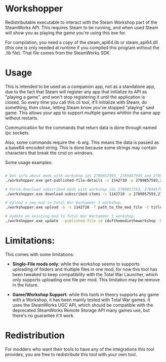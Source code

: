 # Workshopper

Redistributable executable to interact with the Steam Workshop part of the SteamWorks API. This requires Steam to be running, and when used Steam will show you as playing the game you're using this exe for.

For compilation, you need a copy of the steam_api64.lib or steam_api64.dll (this one is only needed at runtime if you compiled this program without the .lib file). That file comes from the SteamWorks SDK.

# Usage

This is intended to be used as a companion app, not as a standalone app, due to the fact that Steam will register any app that initialize its API as "playing a game", and won't stop registering it until the application is closed. So every time you call this cli tool, it'll initialize with Steam, do something, then close, letting Steam know you've stopped "playing" said game. This allows your app to support multiple games whithin the same app without restarts. 

Communication for the commands that return data is done through named ipc sockets.

Also, some commands require the -b arg. This means the data is passed as a base64-encoded string. This is done because some strings may contain characters that break the cmd on windows.

Some usage examples:
```bash

# Get info about mods with workshop ids 2789857593, 2789857945 and 2789858755, for game with Steam ID 1142710 (Total War Warhammer 3), and return it through an IPC Socket with name "15288004326539387500". 
./workshopper.exe get-published-file-details -s 1142710 -p 2789857593,2789857945,2789858755 -i 15288004326539387500

# Force-download subscribed mods with workshop ids 2789857593, 2789857945 and 2789858755, for game with Steam ID 1142710 (Total War Warhammer 3). 
./workshopper.exe download-subscribed-items -s 1142710 -p 2789857593,2789857945,2789858755

# Upload a new mod to Total War Warhammer 3 workshop.
./workshopper.exe upload -b -s 1142710 -f path_to_the_mod_file -t titleencodedinbase64 --tags mod,units

# Update an existing mod to Total War Warhammer 3 workshop.
./workshopper.exe update --published-file-id idofthemodintheworkshop -b -s 1142710 -f path_to_the_mod_file -t titleencodedinbase64 --tags mod,units

```

# Limitations:

This comes with some limitations:

- **Single-File mods only**: while the workshop seems to supports uploading of folders and multiple files in one mod, for now this tool has been tweaked to keep compatibility with the Total War Launcher, which only supports uploading one file per mod. This limitation may be remove in the future.

- **Game/Workshop Support**: while this tools in theory supports any game with a Workshop, it has been mainly tested with Total War games. It uses the SteamWorks UGC API, which should be compatible with the deprecated SteamWorks Remote Storage API many games use, but there's no guarantee it'll work.

# Redistribution

For modders who want their tools to have any of the integrations this tool provides, you are free to redistribute this tool with your own tool.
